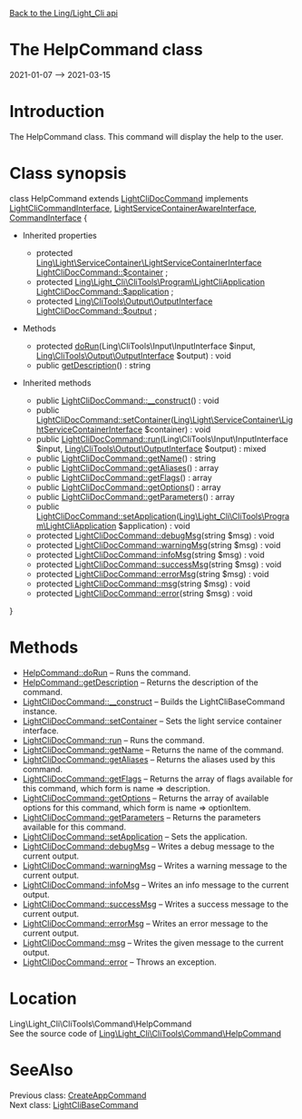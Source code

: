 [Back to the Ling/Light_Cli api](https://github.com/lingtalfi/Light_Cli/blob/master/doc/api/Ling/Light_Cli.md)



The HelpCommand class
================
2021-01-07 --> 2021-03-15






Introduction
============

The HelpCommand class.
This command will display the help to the user.



Class synopsis
==============


class <span class="pl-k">HelpCommand</span> extends [LightCliDocCommand](https://github.com/lingtalfi/Light_Cli/blob/master/doc/api/Ling/Light_Cli/CliTools/Command/LightCliDocCommand.md) implements [LightCliCommandInterface](https://github.com/lingtalfi/Light_Cli/blob/master/doc/api/Ling/Light_Cli/CliTools/Program/LightCliCommandInterface.md), [LightServiceContainerAwareInterface](https://github.com/lingtalfi/Light/blob/master/doc/api/Ling/Light/ServiceContainer/LightServiceContainerAwareInterface.md), [CommandInterface](https://github.com/lingtalfi/CliTools/blob/master/doc/api/Ling/CliTools/Command/CommandInterface.md) {

- Inherited properties
    - protected [Ling\Light\ServiceContainer\LightServiceContainerInterface](https://github.com/lingtalfi/Light/blob/master/doc/api/Ling/Light/ServiceContainer/LightServiceContainerInterface.md) [LightCliDocCommand::$container](#property-container) ;
    - protected [Ling\Light_Cli\CliTools\Program\LightCliApplication](https://github.com/lingtalfi/Light_Cli/blob/master/doc/api/Ling/Light_Cli/CliTools/Program/LightCliApplication.md) [LightCliDocCommand::$application](#property-application) ;
    - protected [Ling\CliTools\Output\OutputInterface](https://github.com/lingtalfi/CliTools/blob/master/doc/api/Ling/CliTools/Output/OutputInterface.md) [LightCliDocCommand::$output](#property-output) ;

- Methods
    - protected [doRun](https://github.com/lingtalfi/Light_Cli/blob/master/doc/api/Ling/Light_Cli/CliTools/Command/HelpCommand/doRun.md)(Ling\CliTools\Input\InputInterface $input, [Ling\CliTools\Output\OutputInterface](https://github.com/lingtalfi/CliTools/blob/master/doc/api/Ling/CliTools/Output/OutputInterface.md) $output) : void
    - public [getDescription](https://github.com/lingtalfi/Light_Cli/blob/master/doc/api/Ling/Light_Cli/CliTools/Command/HelpCommand/getDescription.md)() : string

- Inherited methods
    - public [LightCliDocCommand::__construct](https://github.com/lingtalfi/Light_Cli/blob/master/doc/api/Ling/Light_Cli/CliTools/Command/LightCliDocCommand/__construct.md)() : void
    - public [LightCliDocCommand::setContainer](https://github.com/lingtalfi/Light_Cli/blob/master/doc/api/Ling/Light_Cli/CliTools/Command/LightCliDocCommand/setContainer.md)([Ling\Light\ServiceContainer\LightServiceContainerInterface](https://github.com/lingtalfi/Light/blob/master/doc/api/Ling/Light/ServiceContainer/LightServiceContainerInterface.md) $container) : void
    - public [LightCliDocCommand::run](https://github.com/lingtalfi/Light_Cli/blob/master/doc/api/Ling/Light_Cli/CliTools/Command/LightCliDocCommand/run.md)(Ling\CliTools\Input\InputInterface $input, [Ling\CliTools\Output\OutputInterface](https://github.com/lingtalfi/CliTools/blob/master/doc/api/Ling/CliTools/Output/OutputInterface.md) $output) : mixed
    - public [LightCliDocCommand::getName](https://github.com/lingtalfi/Light_Cli/blob/master/doc/api/Ling/Light_Cli/CliTools/Command/LightCliDocCommand/getName.md)() : string
    - public [LightCliDocCommand::getAliases](https://github.com/lingtalfi/Light_Cli/blob/master/doc/api/Ling/Light_Cli/CliTools/Command/LightCliDocCommand/getAliases.md)() : array
    - public [LightCliDocCommand::getFlags](https://github.com/lingtalfi/Light_Cli/blob/master/doc/api/Ling/Light_Cli/CliTools/Command/LightCliDocCommand/getFlags.md)() : array
    - public [LightCliDocCommand::getOptions](https://github.com/lingtalfi/Light_Cli/blob/master/doc/api/Ling/Light_Cli/CliTools/Command/LightCliDocCommand/getOptions.md)() : array
    - public [LightCliDocCommand::getParameters](https://github.com/lingtalfi/Light_Cli/blob/master/doc/api/Ling/Light_Cli/CliTools/Command/LightCliDocCommand/getParameters.md)() : array
    - public [LightCliDocCommand::setApplication](https://github.com/lingtalfi/Light_Cli/blob/master/doc/api/Ling/Light_Cli/CliTools/Command/LightCliDocCommand/setApplication.md)([Ling\Light_Cli\CliTools\Program\LightCliApplication](https://github.com/lingtalfi/Light_Cli/blob/master/doc/api/Ling/Light_Cli/CliTools/Program/LightCliApplication.md) $application) : void
    - protected [LightCliDocCommand::debugMsg](https://github.com/lingtalfi/Light_Cli/blob/master/doc/api/Ling/Light_Cli/CliTools/Command/LightCliDocCommand/debugMsg.md)(string $msg) : void
    - protected [LightCliDocCommand::warningMsg](https://github.com/lingtalfi/Light_Cli/blob/master/doc/api/Ling/Light_Cli/CliTools/Command/LightCliDocCommand/warningMsg.md)(string $msg) : void
    - protected [LightCliDocCommand::infoMsg](https://github.com/lingtalfi/Light_Cli/blob/master/doc/api/Ling/Light_Cli/CliTools/Command/LightCliDocCommand/infoMsg.md)(string $msg) : void
    - protected [LightCliDocCommand::successMsg](https://github.com/lingtalfi/Light_Cli/blob/master/doc/api/Ling/Light_Cli/CliTools/Command/LightCliDocCommand/successMsg.md)(string $msg) : void
    - protected [LightCliDocCommand::errorMsg](https://github.com/lingtalfi/Light_Cli/blob/master/doc/api/Ling/Light_Cli/CliTools/Command/LightCliDocCommand/errorMsg.md)(string $msg) : void
    - protected [LightCliDocCommand::msg](https://github.com/lingtalfi/Light_Cli/blob/master/doc/api/Ling/Light_Cli/CliTools/Command/LightCliDocCommand/msg.md)(string $msg) : void
    - protected [LightCliDocCommand::error](https://github.com/lingtalfi/Light_Cli/blob/master/doc/api/Ling/Light_Cli/CliTools/Command/LightCliDocCommand/error.md)(string $msg) : void

}






Methods
==============

- [HelpCommand::doRun](https://github.com/lingtalfi/Light_Cli/blob/master/doc/api/Ling/Light_Cli/CliTools/Command/HelpCommand/doRun.md) &ndash; Runs the command.
- [HelpCommand::getDescription](https://github.com/lingtalfi/Light_Cli/blob/master/doc/api/Ling/Light_Cli/CliTools/Command/HelpCommand/getDescription.md) &ndash; Returns the description of the command.
- [LightCliDocCommand::__construct](https://github.com/lingtalfi/Light_Cli/blob/master/doc/api/Ling/Light_Cli/CliTools/Command/LightCliDocCommand/__construct.md) &ndash; Builds the LightCliBaseCommand instance.
- [LightCliDocCommand::setContainer](https://github.com/lingtalfi/Light_Cli/blob/master/doc/api/Ling/Light_Cli/CliTools/Command/LightCliDocCommand/setContainer.md) &ndash; Sets the light service container interface.
- [LightCliDocCommand::run](https://github.com/lingtalfi/Light_Cli/blob/master/doc/api/Ling/Light_Cli/CliTools/Command/LightCliDocCommand/run.md) &ndash; Runs the command.
- [LightCliDocCommand::getName](https://github.com/lingtalfi/Light_Cli/blob/master/doc/api/Ling/Light_Cli/CliTools/Command/LightCliDocCommand/getName.md) &ndash; Returns the name of the command.
- [LightCliDocCommand::getAliases](https://github.com/lingtalfi/Light_Cli/blob/master/doc/api/Ling/Light_Cli/CliTools/Command/LightCliDocCommand/getAliases.md) &ndash; Returns the aliases used by this command.
- [LightCliDocCommand::getFlags](https://github.com/lingtalfi/Light_Cli/blob/master/doc/api/Ling/Light_Cli/CliTools/Command/LightCliDocCommand/getFlags.md) &ndash; Returns the array of flags available for this command, which form is name => description.
- [LightCliDocCommand::getOptions](https://github.com/lingtalfi/Light_Cli/blob/master/doc/api/Ling/Light_Cli/CliTools/Command/LightCliDocCommand/getOptions.md) &ndash; Returns the array of available options for this command, which form is name => optionItem.
- [LightCliDocCommand::getParameters](https://github.com/lingtalfi/Light_Cli/blob/master/doc/api/Ling/Light_Cli/CliTools/Command/LightCliDocCommand/getParameters.md) &ndash; Returns the parameters available for this command.
- [LightCliDocCommand::setApplication](https://github.com/lingtalfi/Light_Cli/blob/master/doc/api/Ling/Light_Cli/CliTools/Command/LightCliDocCommand/setApplication.md) &ndash; Sets the application.
- [LightCliDocCommand::debugMsg](https://github.com/lingtalfi/Light_Cli/blob/master/doc/api/Ling/Light_Cli/CliTools/Command/LightCliDocCommand/debugMsg.md) &ndash; Writes a debug message to the current output.
- [LightCliDocCommand::warningMsg](https://github.com/lingtalfi/Light_Cli/blob/master/doc/api/Ling/Light_Cli/CliTools/Command/LightCliDocCommand/warningMsg.md) &ndash; Writes a warning message to the current output.
- [LightCliDocCommand::infoMsg](https://github.com/lingtalfi/Light_Cli/blob/master/doc/api/Ling/Light_Cli/CliTools/Command/LightCliDocCommand/infoMsg.md) &ndash; Writes an info message to the current output.
- [LightCliDocCommand::successMsg](https://github.com/lingtalfi/Light_Cli/blob/master/doc/api/Ling/Light_Cli/CliTools/Command/LightCliDocCommand/successMsg.md) &ndash; Writes a success message to the current output.
- [LightCliDocCommand::errorMsg](https://github.com/lingtalfi/Light_Cli/blob/master/doc/api/Ling/Light_Cli/CliTools/Command/LightCliDocCommand/errorMsg.md) &ndash; Writes an error message to the current output.
- [LightCliDocCommand::msg](https://github.com/lingtalfi/Light_Cli/blob/master/doc/api/Ling/Light_Cli/CliTools/Command/LightCliDocCommand/msg.md) &ndash; Writes the given message to the current output.
- [LightCliDocCommand::error](https://github.com/lingtalfi/Light_Cli/blob/master/doc/api/Ling/Light_Cli/CliTools/Command/LightCliDocCommand/error.md) &ndash; Throws an exception.





Location
=============
Ling\Light_Cli\CliTools\Command\HelpCommand<br>
See the source code of [Ling\Light_Cli\CliTools\Command\HelpCommand](https://github.com/lingtalfi/Light_Cli/blob/master/CliTools/Command/HelpCommand.php)



SeeAlso
==============
Previous class: [CreateAppCommand](https://github.com/lingtalfi/Light_Cli/blob/master/doc/api/Ling/Light_Cli/CliTools/Command/CreateAppCommand.md)<br>Next class: [LightCliBaseCommand](https://github.com/lingtalfi/Light_Cli/blob/master/doc/api/Ling/Light_Cli/CliTools/Command/LightCliBaseCommand.md)<br>
